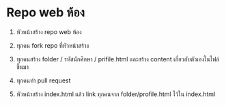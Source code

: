 # Repo web ห้อง

1. หัวหน้าสร้าง repo web ห้อง

2. ทุกคน fork  repo ที่หัวหน้าสร้าง

3. ทุกคนสร้าง folder / รหัสนักศึกษา / prifile.html และสร้าง content เกี่ยวกับตัวเองในไฟล์ขึ้นมา

4. ทุกคนทำ pull request

5. หัวหน้าสร้าง index.html แล้ว link ทุกคนจาก folder/profile.html ไว้ใน index.html
